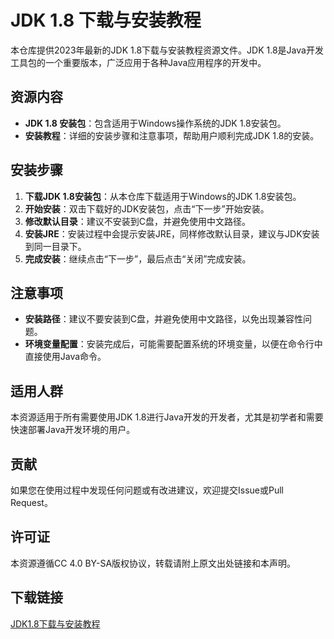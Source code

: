 # JDK 1.8 下载与安装教程

本仓库提供2023年最新的JDK 1.8下载与安装教程资源文件。JDK 1.8是Java开发工具包的一个重要版本，广泛应用于各种Java应用程序的开发中。

## 资源内容

- **JDK 1.8 安装包**：包含适用于Windows操作系统的JDK 1.8安装包。
- **安装教程**：详细的安装步骤和注意事项，帮助用户顺利完成JDK 1.8的安装。

## 安装步骤

1. **下载JDK 1.8安装包**：从本仓库下载适用于Windows的JDK 1.8安装包。
2. **开始安装**：双击下载好的JDK安装包，点击“下一步”开始安装。
3. **修改默认目录**：建议不安装到C盘，并避免使用中文路径。
4. **安装JRE**：安装过程中会提示安装JRE，同样修改默认目录，建议与JDK安装到同一目录下。
5. **完成安装**：继续点击“下一步”，最后点击“关闭”完成安装。

## 注意事项

- **安装路径**：建议不要安装到C盘，并避免使用中文路径，以免出现兼容性问题。
- **环境变量配置**：安装完成后，可能需要配置系统的环境变量，以便在命令行中直接使用Java命令。

## 适用人群

本资源适用于所有需要使用JDK 1.8进行Java开发的开发者，尤其是初学者和需要快速部署Java开发环境的用户。

## 贡献

如果您在使用过程中发现任何问题或有改进建议，欢迎提交Issue或Pull Request。

## 许可证

本资源遵循CC 4.0 BY-SA版权协议，转载请附上原文出处链接和本声明。

## 下载链接

[JDK1.8下载与安装教程](https://pan.quark.cn/s/bca2c4248665)